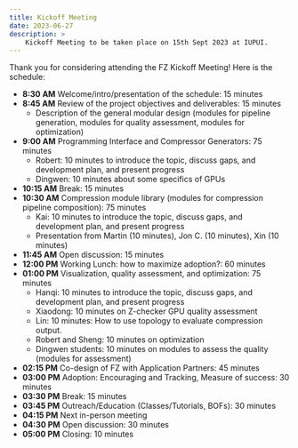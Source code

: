 ```yaml
---
title: Kickoff Meeting
date: 2023-06-27
description: >
    Kickoff Meeting to be taken place on 15th Sept 2023 at IUPUI.
---
```


Thank you for considering attending the FZ Kickoff Meeting!
Here is the schedule:

+ **8:30 AM** Welcome/intro/presentation of the schedule: 15 minutes
+ **8:45 AM** Review of the project objectives and deliverables: 15 minutes
    + Description of the general modular design (modules for pipeline generation, modules for quality assessment, modules for optimization)
+ **9:00 AM** Programming Interface and Compressor Generators: 75 minutes
    + Robert: 10 minutes to introduce the topic, discuss gaps, and development plan, and present progress
    + Dingwen: 10 minutes about some specifics of GPUs
+ **10:15 AM** Break: 15 minutes
+ **10:30 AM** Compression module library (modules for compression pipeline composition): 75 minutes
    + Kai: 10 minutes to introduce the topic, discuss gaps, and development plan, and present progress
    + Presentation from Martin (10 minutes), Jon C. (10 minutes), Xin (10 minutes)
+ **11:45 AM** Open discussion: 15 minutes
+ **12:00 PM** Working Lunch: how to maximize adoption?: 60 minutes
+ **01:00 PM** Visualization, quality assessment, and optimization: 75 minutes
    + Hanqi: 10 minutes to introduce the topic, discuss gaps, and development plan, and present progress
    + Xiaodong: 10 minutes on Z-checker GPU quality assessment
    + Lin: 10 minutes: How to use topology to evaluate compression output.
    + Robert and Sheng: 10 minutes on optimization
    + Dingwen students: 10 minutes on modules to assess the quality (modules for assessment)
+ **02:15 PM** Co-design of FZ with Application Partners: 45 minutes
+ **03:00 PM** Adoption: Encouraging and Tracking, Measure of success: 30 minutes
+ **03:30 PM** Break: 15 minutes
+ **03:45 PM** Outreach/Education (Classes/Tutorials, BOFs): 30 minutes
+ **04:15 PM** Next in-person meeting
+ **04:30 PM** Open discussion: 30 minutes
+ **05:00 PM** Closing: 10 minutes 

